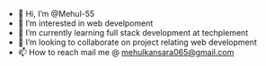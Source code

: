 - 👋 Hi, I’m @Mehul-55
- 👀 I’m interested in web develpoment
- 🌱 I’m currently learning full stack development at techplement 
- 💞️ I’m looking to collaborate on project relating web development 
- 📫 How to reach mail me @ mehulkansara065@gmail.com


<!---
Mehul-55/Mehul-55 is a ✨ special ✨ repository because its `README.md` (this file) appears on your GitHub profile.
You can click the Preview link to take a look at your changes.
--->
